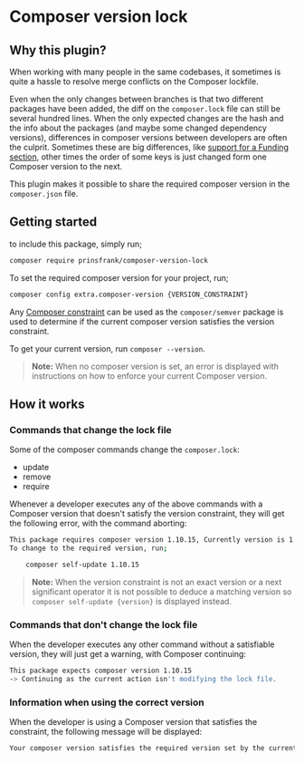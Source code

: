 # Composer version lock

## Why this plugin?

When working with many people in the same codebases, it sometimes is quite a hassle to resolve merge conflicts on the Composer lockfile.

Even when the only changes between branches is that two different packages have been added, the diff on the ```composer.lock``` file can still be several hundred lines. When the only expected changes are the hash and the info about the packages (and maybe some changed dependency versions), differences in composer versions between developers are often the culprit. Sometimes these are big differences, like [support for a Funding section](https://github.com/composer/composer/releases/tag/1.10.0), other times the order of some keys is just changed form one Composer version to the next.

This plugin makes it possible to share the required composer version in the ```composer.json``` file. 

## Getting started

to include this package, simply run;

```sh
composer require prinsfrank/composer-version-lock
```

To set the required composer version for your project, run;

```sh
composer config extra.composer-version {VERSION_CONSTRAINT}
```

Any [Composer constraint](https://getcomposer.org/doc/articles/versions.md#versions-and-constraints) can be used as the ```composer/semver``` package is used to determine if the current composer version satisfies the version constraint.

To get your current version, run ```composer --version```.

> **Note:** When no composer version is set, an error is displayed with instructions on how to enforce your current Composer version.

## How it works

### Commands that change the lock file 
Some of the composer commands change the ```composer.lock```:
- update
- remove
- require

Whenever a developer executes any of the above commands with a Composer version that doesn't satisfy the version constraint, they will get the following error, with the command aborting:

```sh
This package requires composer version 1.10.15, Currently version is 1.10.14
To change to the required version, run;

    composer self-update 1.10.15

```
> **Note:** When the version constraint is not an exact version or a next significant operator it is not possible to deduce a matching version so ```composer self-update {version}``` is displayed instead.

### Commands that don't change the lock file

When the developer executes any other command without a satisfiable version, they will just get a warning, with Composer continuing:

```sh
This package expects composer version 1.10.15
-> Continuing as the current action isn't modifying the lock file.
```

### Information when using the correct version

When the developer is using a Composer version that satisfies the constraint, the following message will be displayed:
```sh
Your composer version satisfies the required version set by the current package 
```